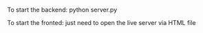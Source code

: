 To start the backend:
python server.py

To start the fronted:
just need to open the live server via HTML file
